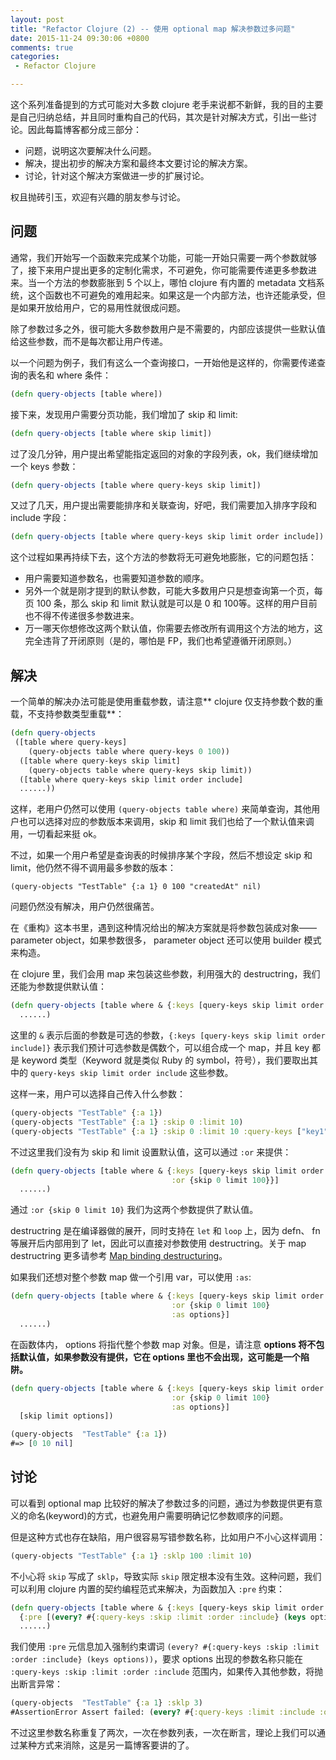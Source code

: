 ```yaml
---
layout: post
title: "Refactor Clojure (2) -- 使用 optional map 解决参数过多问题"
date: 2015-11-24 09:30:06 +0800
comments: true
categories: 
 - Refactor Clojure

---
```


这个系列准备提到的方式可能对大多数 clojure 老手来说都不新鲜，我的目的主要是自己归纳总结，并且同时重构自己的代码，其次是针对解决方式，引出一些讨论。因此每篇博客都分成三部分：

* 问题，说明这次要解决什么问题。
* 解决，提出初步的解决方案和最终本文要讨论的解决方案。
* 讨论，针对这个解决方案做进一步的扩展讨论。

权且抛砖引玉，欢迎有兴趣的朋友参与讨论。

## 问题

通常，我们开始写一个函数来完成某个功能，可能一开始只需要一两个参数就够了，接下来用户提出更多的定制化需求，不可避免，你可能需要传递更多参数进来。当一个方法的参数膨胀到 5 个以上，哪怕 clojure 有内置的 metadata 文档系统，这个函数也不可避免的难用起来。如果这是一个内部方法，也许还能承受，但是如果开放给用户，它的易用性就很成问题。

除了参数过多之外，很可能大多数参数用户是不需要的，内部应该提供一些默认值给这些参数，而不是每次都让用户传递。

以一个问题为例子，我们有这么一个查询接口，一开始他是这样的，你需要传递查询的表名和 where 条件：

```clj
(defn query-objects [table where])
```

接下来，发现用户需要分页功能，我们增加了 skip 和 limit:

```clj
(defn query-objects [table where skip limit])
```

过了没几分钟，用户提出希望能指定返回的对象的字段列表，ok，我们继续增加一个 keys 参数：

```clj
(defn query-objects [table where query-keys skip limit])
```

又过了几天，用户提出需要能排序和关联查询，好吧，我们需要加入排序字段和 include 字段：

```clj
(defn query-objects [table where query-keys skip limit order include])
```

这个过程如果再持续下去，这个方法的参数将无可避免地膨胀，它的问题包括：

* 用户需要知道参数名，也需要知道参数的顺序。
* 另外一个就是刚才提到的默认参数，可能大多数用户只是想查询第一个页，每页 100 条，那么 skip 和 limit 默认就是可以是 0 和 100等。这样的用户目前也不得不传递很多参数进来。
* 万一哪天你想修改这两个默认值，你需要去修改所有调用这个方法的地方，这完全违背了开闭原则（是的，哪怕是 FP，我们也希望遵循开闭原则。）

## 解决 

一个简单的解决办法可能是使用重载参数，请注意** clojure 仅支持参数个数的重载，不支持参数类型重载**：

```clj
(defn query-objects 
 ([table where query-keys]
    (query-objects table where query-keys 0 100))
  ([table where query-keys skip limit]
    (query-objects table where query-keys skip limit))
  ([table where query-keys skip limit order include]
  ......))
```

这样，老用户仍然可以使用 `(query-objects table where)` 来简单查询，其他用户也可以选择对应的参数版本来调用，skip 和 limit 我们也给了一个默认值来调用，一切看起来挺 ok。

不过，如果一个用户希望是查询表的时候排序某个字段，然后不想设定 skip 和 limit，他仍然不得不调用最多参数的版本：

```
(query-objects "TestTable" {:a 1} 0 100 "createdAt" nil)
```

问题仍然没有解决，用户仍然很痛苦。

在《重构》这本书里，遇到这种情况给出的解决方案就是将参数包装成对象—— parameter object，如果参数很多， parameter object 还可以使用 builder 模式来构造。

在 clojure 里，我们会用 map 来包装这些参数，利用强大的 destructring，我们还能为参数提供默认值：

```clj
(defn query-objects [table where & {:keys [query-keys skip limit order include]}]
  ......)
```

这里的  `&` 表示后面的参数是可选的参数，`{:keys [query-keys skip limit order include]}` 表示我们预计可选参数是偶数个，可以组合成一个 map，并且 key 都是 keyword 类型（Keyword 就是类似 Ruby 的 symbol，符号），我们要取出其中的 `query-keys skip limit order include` 这些参数。

这样一来，用户可以选择自己传入什么参数：

```clj
(query-objects "TestTable" {:a 1})
(query-objects "TestTable" {:a 1} :skip 0 :limit 10)
(query-objects "TestTable" {:a 1} :skip 0 :limit 10 :query-keys ["key1" "key2"])
```

不过这里我们没有为 skip 和 limit 设置默认值，这可以通过 `:or` 来提供：

```clj
(defn query-objects [table where & {:keys [query-keys skip limit order include]
                                    :or {skip 0 limit 100}}]
  ......)
```

通过 `:or {skip 0 limit 10}` 我们为这两个参数提供了默认值。

destructring 是在编译器做的展开，同时支持在 `let` 和 `loop` 上，因为 defn、 fn 等展开后内部用到了 let，因此可以直接对参数使用 destructring。关于 map destructring 更多请参考 [Map binding destructuring](http://clojure.org/special_forms#Special%20Forms--Binding%20Forms%20(Destructuring)-Map%20binding%20destructuring)。

如果我们还想对整个参数 map 做一个引用 var，可以使用 `:as`:

```clj
(defn query-objects [table where & {:keys [query-keys skip limit order include]
                                    :or {skip 0 limit 100}
                                    :as options}]
  ......)
```

在函数体内， options 将指代整个参数 map 对象。但是，请注意 **options 将不包括默认值，如果参数没有提供，它在 options 里也不会出现，这可能是一个陷阱。**

```clj
(defn query-objects [table where & {:keys [query-keys skip limit order include]
                                    :or {skip 0 limit 100} 
                                    :as options}] 
  [skip limit options])

(query-objects  "TestTable" {:a 1}) 
#=> [0 10 nil] 
```

## 讨论

可以看到 optional map 比较好的解决了参数过多的问题，通过为参数提供更有意义的命名(keyword)的方式，也避免用户需要明确记忆参数顺序的问题。

但是这种方式也存在缺陷，用户很容易写错参数名称，比如用户不小心这样调用：

```clj
(query-objects "TestTable" {:a 1} :sklp 100 :limit 10)
```

不小心将 `skip` 写成了 `sklp`，导致实际 `skip` 限定根本没有生效。这种问题，我们可以利用 clojure 内置的契约编程范式来解决，为函数加入 `:pre` 约束：

```clj
(defn query-objects [table where & {:keys [query-keys skip limit order include]]
  {:pre [(every? #{:query-keys :skip :limit :order :include} (keys options))]}
  ......)
```

我们使用 `:pre` 元信息加入强制约束谓词 `(every? #{:query-keys :skip :limit :order :include} (keys options))`，要求 options 出现的参数名称只能在 `:query-keys :skip :limit :order :include` 范围内，如果传入其他参数，将抛出断言异常：

```clj
(query-objects  "TestTable" {:a 1} :sklp 3)
#AssertionError Assert failed: (every? #{:query-keys :limit :include :order :skip} (keys options))  user/query-objects
```
不过这里参数名称重复了两次，一次在参数列表，一次在断言，理论上我们可以通过某种方式来消除，这是另一篇博客要讲的了。



